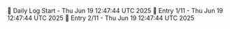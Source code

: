 📅 Daily Log Start - Thu Jun 19 12:47:44 UTC 2025
📌 Entry 1/11 - Thu Jun 19 12:47:44 UTC 2025
📌 Entry 2/11 - Thu Jun 19 12:47:44 UTC 2025
